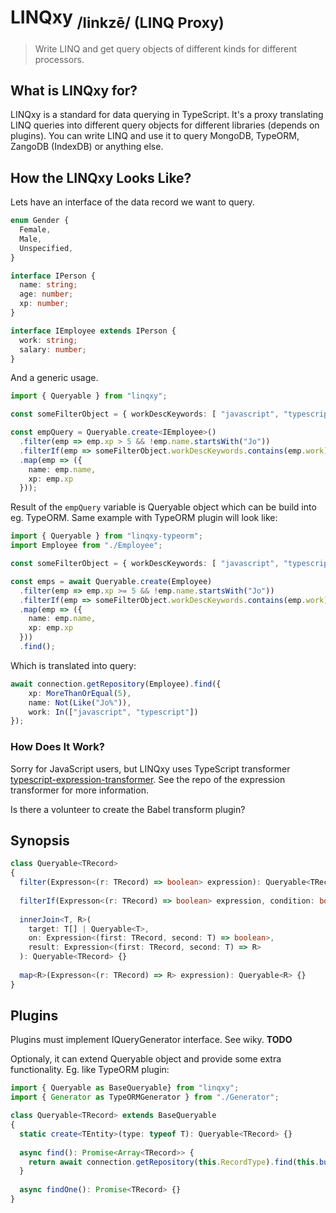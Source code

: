<h1>LINQxy <sub>/linkzē/ (LINQ Proxy)</sub></h1>


> Write LINQ and get query objects of different kinds for different processors.

## What is LINQxy for?
LINQxy is a standard for data querying in TypeScript. It's a proxy translating LINQ queries into different query objects for different libraries (depends on plugins). You can write LINQ and use it to query MongoDB, TypeORM, ZangoDB (IndexDB) or anything else.

## How the LINQxy Looks Like?
Lets have an interface of the data record we want to query.
```typescript
enum Gender {
  Female,
  Male,
  Unspecified,
}

interface IPerson {
  name: string;
  age: number;
  xp: number;
}

interface IEmployee extends IPerson {
  work: string;
  salary: number;
}
```
And a generic usage.
```typescript
import { Queryable } from "linqxy";

const someFilterObject = { workDescKeywords: [ "javascript", "typescript" ] };

const empQuery = Queryable.create<IEmployee>()
  .filter(emp => emp.xp > 5 && !emp.name.startsWith("Jo"))
  .filterIf(emp => someFilterObject.workDescKeywords.contains(emp.work), !!someFilterObject.workDescKeywords)
  .map(emp => ({
    name: emp.name,
    xp: emp.xp
  }));
```

Result of the `empQuery` variable is Queryable object which can be build into eg. TypeORM.
Same example with TypeORM plugin will look like:

```typescript
import { Queryable } from "linqxy-typeorm";
import Employee from "./Employee";

const someFilterObject = { workDescKeywords: [ "javascript", "typescript" ] };

const emps = await Queryable.create(Employee)
  .filter(emp => emp.xp >= 5 && !emp.name.startsWith("Jo"))
  .filterIf(emp => someFilterObject.workDescKeywords.contains(emp.work), !!someFilterObject.workDescKeywords)
  .map(emp => ({
    name: emp.name,
    xp: emp.xp
  }))
  .find();
```

Which is translated into query:
```typescript
await connection.getRepository(Employee).find({
    xp: MoreThanOrEqual(5),
    name: Not(Like("Jo%")),
    work: In(["javascript", "typescript"])
});
```

### How Does It Work?
Sorry for JavaScript users, but LINQxy uses TypeScript transformer [typescript-expression-transformer](https://github.com/Hookyns/expression-transformer). See the repo of the expression transformer for more information.

Is there a volunteer to create the Babel transform plugin?

## Synopsis
```typescript
class Queryable<TRecord> 
{
  filter(Expresson<(r: TRecord) => boolean> expression): Queryable<TRecord> {}
  
  filterIf(Expresson<(r: TRecord) => boolean> expression, condition: boolean): Queryable<TRecord> {}
  
  innerJoin<T, R>(
    target: T[] | Queryable<T>, 
    on: Expression<(first: TRecord, second: T) => boolean>, 
    result: Expression<(first: TRecord, second: T) => R>
  ): Queryable<TRecord> {}
  
  map<R>(Expresson<(r: TRecord) => R> expression): Queryable<R> {}
}
```

## Plugins
Plugins must implement IQueryGenerator interface. See wiky. **TODO**

Optionaly, it can extend Queryable object and provide some extra functionality.
Eg. like TypeORM plugin:

```typescript
import { Queryable as BaseQueryable} from "linqxy";
import { Generator as TypeORMGenerator } from "./Generator";

class Queryable<TRecord> extends BaseQueryable
{
  static create<TEntity>(type: typeof T): Queryable<TRecord> {}
  
  async find(): Promise<Array<TRecord>> {
    return await connection.getRepository(this.RecordType).find(this.build(TypeORMGenerator));
  }
  
  async findOne(): Promise<TRecord> {}
}
